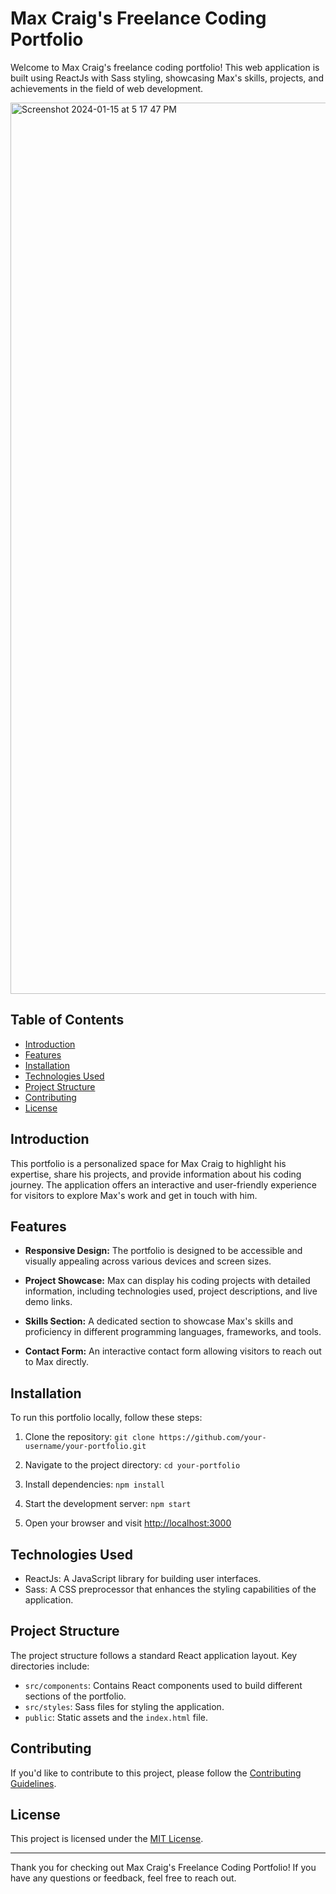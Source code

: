 # Max Craig's Freelance Coding Portfolio

Welcome to Max Craig's freelance coding portfolio! This web application is built using ReactJs with Sass styling, showcasing Max's skills, projects, and achievements in the field of web development.

<img width="1426" alt="Screenshot 2024-01-15 at 5 17 47 PM" src="https://github.com/Erik-Cupsa/ClientCodingPortfolio/assets/86483911/a3da3213-8204-45e3-9a0b-50ea159e7fab">


## Table of Contents

- [Introduction](#introduction)
- [Features](#features)
- [Installation](#installation)
- [Technologies Used](#technologies-used)
- [Project Structure](#project-structure)
- [Contributing](#contributing)
- [License](#license)

## Introduction

This portfolio is a personalized space for Max Craig to highlight his expertise, share his projects, and provide information about his coding journey. The application offers an interactive and user-friendly experience for visitors to explore Max's work and get in touch with him.

## Features

- **Responsive Design:** The portfolio is designed to be accessible and visually appealing across various devices and screen sizes.

- **Project Showcase:** Max can display his coding projects with detailed information, including technologies used, project descriptions, and live demo links.

- **Skills Section:** A dedicated section to showcase Max's skills and proficiency in different programming languages, frameworks, and tools.

- **Contact Form:** An interactive contact form allowing visitors to reach out to Max directly.

## Installation

To run this portfolio locally, follow these steps:

1. Clone the repository: `git clone https://github.com/your-username/your-portfolio.git`

2. Navigate to the project directory: `cd your-portfolio`

3. Install dependencies: `npm install`

4. Start the development server: `npm start`

5. Open your browser and visit [http://localhost:3000](http://localhost:3000)

## Technologies Used

- ReactJs: A JavaScript library for building user interfaces.
- Sass: A CSS preprocessor that enhances the styling capabilities of the application.

## Project Structure

The project structure follows a standard React application layout. Key directories include:

- `src/components`: Contains React components used to build different sections of the portfolio.
- `src/styles`: Sass files for styling the application.
- `public`: Static assets and the `index.html` file.

## Contributing

If you'd like to contribute to this project, please follow the [Contributing Guidelines](CONTRIBUTING.md).

## License

This project is licensed under the [MIT License](LICENSE).

---

Thank you for checking out Max Craig's Freelance Coding Portfolio! If you have any questions or feedback, feel free to reach out.
